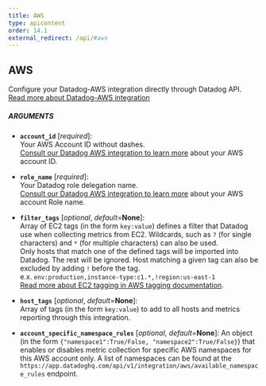 ```yaml
---
title: AWS
type: apicontent
order: 14.1
external_redirect: /api/#aws
---
```


## AWS

Configure your Datadog-AWS integration directly through Datadog API.  
[Read more about Datadog-AWS integration](/integrations/amazon_web_services)

##### ARGUMENTS

* **`account_id`** [*required*]:  
    Your AWS Account ID without dashes.  
    [Consult our Datadog AWS integration to learn more](https://docs.datadoghq.com/integrations/amazon_web_services/#configuration) about your AWS account ID.

* **`role_name`** [*required*]:  
    Your Datadog role delegation name.  
    [Consult our Datadog AWS integration to learn more](https://docs.datadoghq.com/integrations/amazon_web_services/#installation) about your AWS account Role name.

* **`filter_tags`** [*optional*, *default*=**None**]:  
    Array of EC2 tags (in the form `key:value`) defines a filter that Datadog use when collecting metrics from EC2. Wildcards, such as `?` (for single characters) and `*` (for multiple characters) can also be used.  
    Only hosts that match one of the defined tags will be imported into Datadog. The rest will be ignored. Host matching a given tag can also be excluded by adding `!` before the tag.  
    e.x. `env:production,instance-type:c1.*,!region:us-east-1`  
    [Read more about EC2 tagging in AWS tagging documentation](https://docs.aws.amazon.com/AWSEC2/latest/UserGuide/Using_Tags.html).

* **`host_tags`** [*optional*, *default*=**None**]:  
    Array of tags (in the form `key:value`) to add to all hosts and metrics reporting through this integration.

* **`account_specific_namespace_rules`** [*optional*, *default*=**None**]:
    An object (in the form `{"namespace1":True/False, "namespace2":True/False}`) that enables or disables metric collection for specific AWS namespaces for this AWS account only. A list of namespaces can be found at the `https://app.datadoghq.com/api/v1/integration/aws/available_namespace_rules` endpoint.
